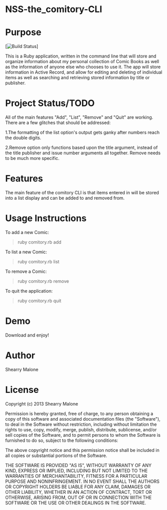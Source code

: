 NSS-the_comitory-CLI
============
Purpose
============
 
[![Build Status](https://travis-ci.org/sleam32/the_comitory)]

This is a Ruby application, written in the command line that will store and organize information about my personal collection of Comic Books as well as the information of anyone else who chooses to use it. The app will store information in Active Record, and allow for editing and deleting of individual items as well as searching and retrieving stored information by title or publisher.

Project Status/TODO
========================
All of the main features "Add", "List", "Remove" and "Quit" are working. There are a few glitches that should be addressed:

1.The formatting of the list option's output gets ganky after numbers reach the double digits.

2.Remove option only functions based upon the title argument, instead of the title publisher and issue number arguments all together. Remove needs to be much more specific.

Features
=============
The main feature of the comitory CLI is that items entered in will be stored into a list display and can be added to and removed from. 

Usage Instructions
======================
To add a new Comic:
>ruby comitory.rb add

To list a new Comic:
>ruby comitory.rb list

To remove a Comic:
>ruby comitory.rb remove

To quit the application:
>ruby comitory.rb quit

Demo
==============
Download and enjoy!

Author
================
Shearry Malone

License
==============
Copyright (c) 2013 Shearry Malone

Permission is hereby granted, free of charge, to any person obtaining a copy of this software and associated documentation files (the "Software"), to deal in the Software without restriction, including without limitation the rights to use, copy, modify, merge, publish, distribute, sublicense, and/or sell copies of the Software, and to permit persons to whom the Software is furnished to do so, subject to the following conditions:

The above copyright notice and this permission notice shall be included in all copies or substantial portions of the Software.

THE SOFTWARE IS PROVIDED "AS IS", WITHOUT WARRANTY OF ANY KIND, EXPRESS OR IMPLIED, INCLUDING BUT NOT LIMITED TO THE WARRANTIES OF MERCHANTABILITY, FITNESS FOR A PARTICULAR PURPOSE AND NONINFRINGEMENT. IN NO EVENT SHALL THE AUTHORS OR COPYRIGHT HOLDERS BE LIABLE FOR ANY CLAIM, DAMAGES OR OTHER LIABILITY, WHETHER IN AN ACTION OF CONTRACT, TORT OR OTHERWISE, ARISING FROM, OUT OF OR IN CONNECTION WITH THE SOFTWARE OR THE USE OR OTHER DEALINGS IN THE SOFTWARE.

